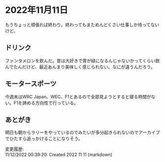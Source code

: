 # 2022年11月11日

もうちょっと頑張れば終わり。終わってもまためんどくさい仕事しか待ってないけど。

## ドリンク

ファンタメロンを飲んだ。昔は大好きで胃が緑になるんじゃないかってくらい飲んでたんだけど、最近あんまり美味しく感じられない。なにが違うんだろう。

## モータースポーツ

今週末はWRC Japan、WEC、F1とあるので全部見ようとすると寝る時間がない。F1を諦める方向性で行っている。

## あとがき

明日も朝からラリーをやっているのでみたいが多分起きられないのでアーカイブでひたすら追っかけることになりそう。

変更履歴:  
11/12/2022 00:39:20: Created 2022 11 11 (markdown)  
